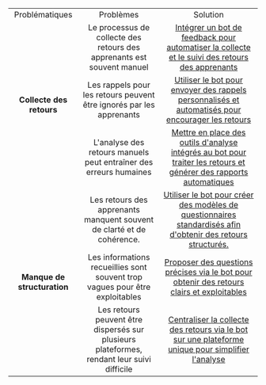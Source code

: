 <table>
    <tr>
        <td align="center">Problématiques</td>
        <td align="center">Problèmes</td>
        <td align="center">Solution</td>
    </tr>
    <tr>
        <td rowspan="3" align="center"><strong>Collecte des retours</strong></td>
        <td align="center">Le processus de collecte des retours des apprenants est souvent manuel</td>
        <td align="center"><a href="#">Intégrer un bot de feedback pour automatiser la collecte et le suivi des retours des apprenants</a></td>
    </tr>
    <tr>
        <td align="center">Les rappels pour les retours peuvent être ignorés par les apprenants</td>
        <td align="center"><a href="">Utiliser le bot pour envoyer des rappels personnalisés et automatisés pour encourager les retours</a></td>
    </tr>
    <tr>
        <td align="center">L'analyse des retours manuels peut entraîner des erreurs humaines</td>
        <td align="center"><a href="#">Mettre en place des outils d'analyse intégrés au bot pour traiter les retours et générer des rapports automatiques</a></td>
    </tr>
    <tr>
       <td rowspan="3" align="center"><strong>Manque de structuration</strong></td>
        <td align="center">Les retours des apprenants manquent souvent de clarté et de cohérence.</td>
        <td align="center"><a href="#">Utiliser le bot pour créer des modèles de questionnaires standardisés afin d'obtenir des retours structurés.</a></td>
    </tr>
    <tr>
        <td align="center">Les informations recueillies sont souvent trop vagues pour être exploitables</td>
        <td align="center"><a href="#">Proposer des questions précises via le bot pour obtenir des retours clairs et exploitables</a></td>
    </tr>
    <tr>
        <td align="center">Les retours peuvent être dispersés sur plusieurs plateformes, rendant leur suivi difficile</td>
        <td align="center"><a href="#">Centraliser la collecte des retours via le bot sur une plateforme unique pour simplifier l'analyse</a></td>
    </tr>
</table>